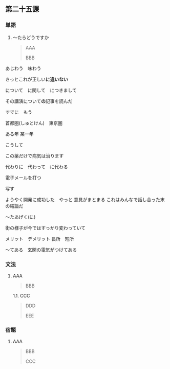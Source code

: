 ## 第二十五課

### 単語

1. ～たらどうですか

    > AAA
    >
    > BBB

あじわう　味わう

きっとこれが正しい**に違いない**

について　に関して　につきまして

その講演について**の**記事を読んだ

すでに　もう

首都圏(しゅとけん)　東京圏

ある年 某一年

こうして

この薬だけで病気は治ります

代わりに　代わって　に代わる

電子メールを打つ

写す

ようやく開発に成功した　やっと
意見がまとまる
これはみんなで話し合った末の結論だ

～たあげく(に)

街の様子が今ではすっかり変わっていて

メリット　デメリット
長所　短所

～てある　玄関の電気がつけてある



### 文法

1. AAA

    > BBB

    1.1. CCC

    > DDD
    >
    > EEE

### 宿題

1. AAA

    > BBB
    >
    > CCC
